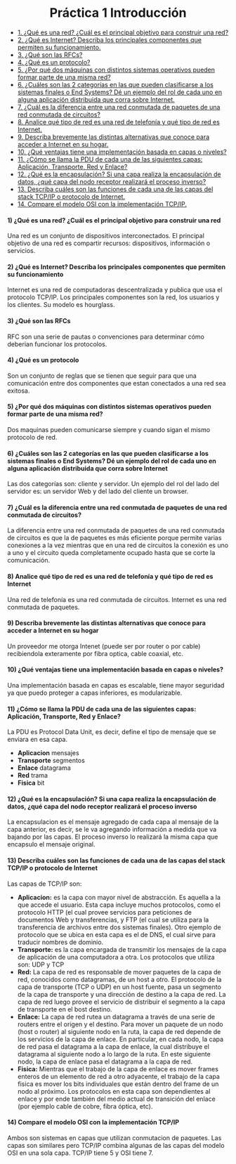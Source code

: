 
<h1 align="center"> Práctica 1 Introducción</h1>

- [1. ¿Qué es una red? ¿Cuál es el principal objetivo para construir una red?](#1-¿qué-es-una-red-¿cuál-es-el-principal-objetivo-para-construir-una-red)
- [2. ¿Qué es Internet? Describa los principales componentes que permiten su funcionamiento.](#2-¿qué-es-internet-describa-los-principales-componentes-que-permiten-su-funcionamiento)
- [3. ¿Qué son las RFCs?](#3-¿qué-son-las-rfcs)
- [4. ¿Qué es un protocolo?](#4-¿qué-es-un-protocolo)
- [5. ¿Por qué dos máquinas con distintos sistemas operativos pueden formar parte de una misma red?](#5-¿por-qué-dos-máquinas-con-distintos-sistemas-operativos-pueden-formar-parte-de-una-misma-red)
- [6. ¿Cuáles son las 2 categorías en las que pueden clasificarse a los sistemas finales o End Systems? Dé un ejemplo del rol de cada uno en alguna aplicación distribuida que corra sobre Internet.](#6-¿cuáles-son-las-2-categorías-en-las-que-pueden-clasificarse-a-los-sistemas-finales-o-end-systems-dé-un-ejemplo-del-rol-de-cada-uno-en-alguna-aplicación-distribuida-que-corra-sobre-internet)
- [7. ¿Cuál es la diferencia entre una red conmutada de paquetes de una red conmutada de circuitos?](#7-¿cuál-es-la-diferencia-entre-una-red-conmutada-de-paquetes-de-una-red-conmutada-de-circuitos)
- [8. Analice qué tipo de red es una red de telefonía y qué tipo de red es Internet.](#8-analice-qué-tipo-de-red-es-una-red-de-telefonía-y-qué-tipo-de-red-es-internet)
- [9. Describa brevemente las distintas alternativas que conoce para acceder a Internet en su hogar.](#9-describa-brevemente-las-distintas-alternativas-que-conoce-para-acceder-a-internet-en-su-hogar)
- [10. ¿Qué ventajas tiene una implementación basada en capas o niveles?](#10-¿qué-ventajas-tiene-una-implementación-basada-en-capas-o-niveles)
- [11. ¿Cómo se llama la PDU de cada una de las siguientes capas: Aplicación, Transporte, Red y Enlace?](#11-¿cómo-se-llama-la-pdu-de-cada-una-de-las-siguientes-capas-aplicación-transporte-red-y-enlace)
- [12. ¿Qué es la encapsulación? Si una capa realiza la encapsulación de datos, ¿qué capa del nodo receptor realizará el proceso inverso?](#12-¿qué-es-la-encapsulación-si-una-capa-realiza-la-encapsulación-de-datos-¿qué-capa-del-nodo-receptor-realizará-el-proceso-inverso)
- [13. Describa cuáles son las funciones de cada una de las capas del stack TCP/IP o protocolo de Internet.](#13-describa-cuáles-son-las-funciones-de-cada-una-de-las-capas-del-stack-tcpip-o-protocolo-de-internet)
- [14. Compare el modelo OSI con la implementación TCP/IP.](#14-compare-el-modelo-osi-con-la-implementación-tcpip)

#### **1)** ¿Qué es una red? ¿Cuál es el principal objetivo para construir una red

Una red es un conjunto de dispositivos interconectados. El principal objetivo de una red es compartir recursos: dispositivos, información o servicios.

#### **2)** ¿Qué es Internet? Describa los principales componentes que permiten su funcionamiento

Internet es una red de computadoras descentralizada y publica que usa el protocolo TCP/IP. Los principales componentes son la red, los usuarios y los clientes. Su modelo es hourglass.

#### **3)** ¿Qué son las RFCs

RFC son una serie de pautas o convenciones para determinar cómo deberian funcionar los protocolos.

#### **4)** ¿Qué es un protocolo

Son un conjunto de reglas que se tienen que seguir para que una comunicación entre dos componentes que estan conectados a una red sea exitosa.

#### **5)** ¿Por qué dos máquinas con distintos sistemas operativos pueden formar parte de una misma red?

Dos maquinas pueden comunicarse siempre y cuando sigan el mismo protocolo de red.

#### **6)** ¿Cuáles son las 2 categorías en las que pueden clasificarse a los sistemas finales o End Systems? Dé un ejemplo del rol de cada uno en alguna aplicación distribuida que corra sobre Internet

Las dos categorías son: cliente y servidor. Un ejemplo del rol del lado del servidor es: un servidor Web y del lado del cliente un browser.

#### **7)** ¿Cuál es la diferencia entre una red conmutada de paquetes de una red conmutada de circuitos?

La diferencia entre una red conmutada de paquetes de una red conmutada de circuitos es que la de paquetes es más eficiente porque permite varias conexiones a la vez mientras que en una red de circuitos la conexión es uno a uno y el circuito queda completamente ocupado hasta que se corte la comunicación.

#### **8)** Analice qué tipo de red es una red de telefonía y qué tipo de red es Internet

Una red de telefonía es una red conmutada de circuitos. Internet es una red conmutada de paquetes.

#### **9)** Describa brevemente las distintas alternativas que conoce para acceder a Internet en su hogar

Un proveedor me otorga Intenet (puede ser por router o por cable) recibiendola exteramente por fibra optica, cable coaxial, etc.

#### **10)** ¿Qué ventajas tiene una implementación basada en capas o niveles?

Una implementación basada en capas es escalable, tiene mayor seguridad ya que puedo proteger a capas inferiores, es modularizable.

#### **11)** ¿Cómo se llama la PDU de cada una de las siguientes capas: Aplicación, Transporte, Red y Enlace?

La PDU es Protocol Data Unit, es decir, define el tipo de mensaje que se enviara en esa capa.

- **Aplicacion** mensajes
- **Transporte** segmentos
- **Enlace** datagrama
- **Red** trama
- **Fisica** bit

#### **12)** ¿Qué es la encapsulación? Si una capa realiza la encapsulación de datos, ¿qué capa del nodo receptor realizará el proceso inverso

La encapsulacion es el mensaje agregado de cada capa al mensaje de la capa anterior, es decir, se le va agregando información a medida que va bajando por las capas. El proceso inverso lo realizará la misma capa que encapsulo el mensaje original.

#### **13)** Describa cuáles son las funciones de cada una de las capas del stack TCP/IP o protocolo de Internet

Las capas de TCP/IP son:

- **Aplicacion:** es la capa con mayor nivel de abstracción. Es aquella a la que accede el usuario. Esta capa incluye muchos protocolos, como el protocolo HTTP (el cual provee servicios para peticiones de documentos Web y transferencias, y FTP (el cual se utiliza para la transferencia de archivos entre dos sistemas finales). Otro ejemplo de protocolo que se ubica en esta capa es el de DNS, el cual sirve para traducir nombres de dominio.
- **Transporte:** es la capa encargada de transmitir los mensajes de la capa de aplicación de una computadora a otra. Los protocolos que utiliza son: UDP y TCP
- **Red:** La capa de red es responsable de mover paquetes de la capa de red, conocidos como datagramas, de un host a otro. El protocolo de la capa de transporte (TCP o UDP) en un host fuente, pasa un segmento de la capa de transporte y una dirección de destino a la capa de red. La capa de red luego provee el servicio de distribuir el segmento a la capa de transporte en el bost destino.
- **Enlace:** La capa de red rutea un datagrama a través de una serie de routers entre el origen y el destino. Para mover un paquete de un nodo (host o router) al siguiente nodo en la ruta, la capa de red depende de los servicios de la capa de enlace. En particular, en cada nodo, la capa de red pasa el datagrama a la capa de enlace, la cual distribuye el datagrama al siguiente nodo a lo largo de la ruta. En este siguiente nodo, la capa de enlace pasa el datagrama a la capa de red.
- **Fisica:** Mientras que el trabajo de la capa de enlace es mover frames enteros de un elemento de red a otro adyacente, el trabajo de la capa fisica es mover los bits individuales que están dentro del frame de un nodo al próximo. Los protocolos en esta capa son dependientes al enlace y por ende también del medio actual de transición del enlace (por ejemplo cable de cobre, fibra óptica, etc).

#### **14)** Compare el modelo OSI con la implementación TCP/IP

Ambos son sistemas en capas que utilizan conmutacion de paquetes. Las capas son similares pero TCP/IP combina algunas de las capas del modelo OSI en una sola capa. TCP/IP tiene 5 y OSI tiene 7.